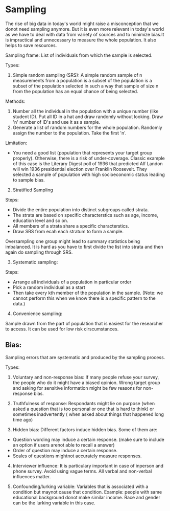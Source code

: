 # Sampling

The rise of big data in today's world might raise a misconception that we donot need sampling anymore. But it is even more relevant in today's world as we have to deal with data from variety of sources and to minimize bias.It is impractical and unnecessary to measure the whole population. It also helps to save resources.

Sampling frame: List of individuals from which the sample is selected.

Types:

1) Simple random sampling (SRS): A simple random sample of n measurements from a population is a subset of the population is a subset of the population selected in such a way that sample of size n from the population has an equal chance of being selected.

Methods: 

1) Number all the individual in the population with a unique number (like student ID). Put all ID in a hat and draw randomly without looking. Draw 'n' number of ID's and use it as a sample.
2) Generate a list of random numbers for the whole population. Randomly assign the number to the population. Take the first 'n'.

Limitation:
- You need a good list (population that represents your target group properly). Otherwise, there is a risk of under-coverage. Classic example of this case is the Literary Digest poll of 1936 that predicted Alf Landon will win 1936 presidential election over Franklin Roosevelt. They selected a sample of population with high socioeconomic status leading to sample bias.

2) Stratified Sampling

Steps:

- Divide the entire population into distinct subgroups called strata.
- The strata are based on specific characterstics such as age, income, education level and so on.
- All members of a strata share a specific characterstics.
- Draw SRS from ecah each stratum to form a sample.

Oversampling one group might lead to summary statistics being imbalanced. It is hard as you have to first divide the list into strata and then again do sampling through SRS.

3) Systematic sampling:

Steps:

- Arrange all individuals of a population in particular order
- Pick a random individual as a start
- Then take every kth member of the population in the sample. (Note: we cannot perform this when we know there is a specific pattern to the data.)

4) Convenience sampling:

Sample drawn from the part of population that is easiest for the researcher to access. It can be used for low risk cirscumstances.

## Bias:

Sampling errors that are systematic and produced by the sampling process. 

Types:

1) Voluntary and non-response bias: If many people refuse your survey, the people who do it might have a biased opinion. Wrong target group and asking for sensitive information might be few reasons for non-response bias.

2) Truthfulness of response: Respondants might lie on purpose (when asked a question that is too personal or one that is hard to think) or sometimes inadvertently ( when asked about things that happened long time ago)

3) Hidden bias: Different factors induce hidden bias. Some of them are:

- Question wording may induce a certain response. (make sure to include an option if users arenot able to recall a answer)
- Order of question may induce a certain response. 
- Scales of questions mightnot accurately measure responses.

4) Interviewer influence: It is particulary important in case of inperson and phone survey. Avoid using vague terms. All verbal and non-verbal influences matter.

5) Confounding/lurking variable: Variables that is associated with a condition but maynot cause that condition. Example: people with same educational background donot make similar income. Race and gender can be the lurking variable in this case.